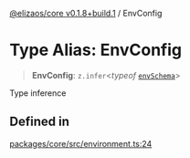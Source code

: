 [@elizaos/core v0.1.8+build.1](../index.md) / EnvConfig

# Type Alias: EnvConfig

> **EnvConfig**: `z.infer`\<*typeof* [`envSchema`](../variables/envSchema.md)\>

Type inference

## Defined in

[packages/core/src/environment.ts:24](https://github.com/JoeyKhd/eliza/blob/main/packages/core/src/environment.ts#L24)
